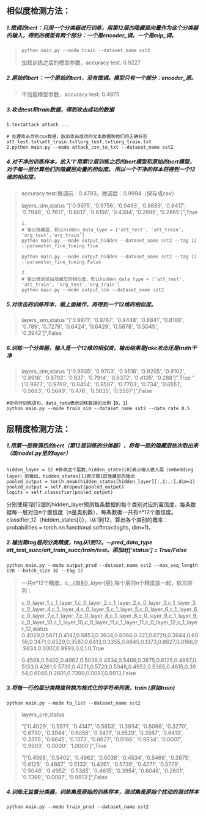 ## 相似度检测方法：

##### 1.微调的bert：只用一个分类器进行训练，用**第12层**的隐藏层向量作为这个分类器的输入，得到的模型有两个部分：一个是encoder_调，一个是mlp_调。	

> ```
> python main.py --mode train --dataset_name sst2
> ```
>
> 加载训练之后的模型参数，accuracy test: 0.9227

##### 2.原始的bert：一个**原始的bert**，没有微调。模型只有一个部分：encoder_原。

> 不加载模型参数，accuracy test: 0.4975

##### 3.攻击test和train数据，得到攻击成功的数据

```
1.textattack attack ...

# 处理攻击后的csv数据，取出攻击成功的文本数据和他们的正确标签att_test.txt\att_train.txt\org_test.txt\org_train.txt
2.python main.py --mode attack_csv_to_txt --dataset_name sst2
```

##### 4.对**干净的训练样本**，放入‘1’用第12层训练之后的bert模型和原始的bert模型， 对于每一层计算他们的隐藏层向量的相似度。 所以一个干净的样本将得到一个12维的相似度。

> accuracy test:微调前：0.4793，微调后：0.9994（保存成csv）
>
> layers_sim,status
> "['0.9975', '0.9756', '0.9493', '0.8889', '0.8417', '0.7948', '0.7617', '0.6817', '0.6156', '0.4394', '0.2895', '0.2865']",True
>
> ```
> 1.
> # 输出隐藏层，默认hidden_data_type = ['att_test', 'att_train', 'org_test','org_train'] 
> python main.py --mode output_hidden --dataset_name sst2 --tag 12 --parameter_fine_tuning True 
> 
> python main.py --mode output_hidden --dataset_name sst2 --tag 12 --parameter_fine_tuning False
> 
> 2.
> # 输出微调前后隐藏层的相似度，默认hidden_data_type = ['att_test', 'att_train', 'org_test','org_train'] 
> python main.py --mode output_sim --dataset_name sst2 
> ```

##### 5.对**攻击的训练样本**，做上面操作，再得到一个12维的相似度。 

> layers_sim,status
> "['0.9971', '0.9787', '0.9448', '0.8841', '0.8188', '0.789', '0.7278', '0.6424', '0.6429', '0.5878', '0.5045', '0.3942']",False

##### 6.训练一个分类器，输入是一个12维的相似度，输出结果是fake攻击还是truth干净

> layers_sim,status
> "['0.9935', '0.9703', '0.9516', '0.9205', '0.9102', '0.8916', '0.8792', '0.837', '0.7914', '0.6372', '0.4135', '0.288']",True
> "['0.9977', '0.9769', '0.9454', '0.8507', '0.7703', '0.734', '0.6551', '0.5683', '0.5649', '0.478', '0.5035', '0.5597']",False

```
#命令行训练语句，data_rate表示训练数据的比例【0，1】
python main.py --mode train_sim --dataset_name sst2 --data_rate 0.5
```

## 层精度检测方法：

##### 1.用第一层微调后的bert（第12层训练的分类器），将每一层的隐藏层依次取出来（改model.py里的layer）

```
hidden_layer = 12 #修改这个层数,hidden_states[0]表示输入嵌入层（embedding layer）的输出，hidden_states[1]表示第1层隐藏层的输出
pooled_output = torch.mean(hidden_states[hidden_layer][:,1:,:],dim=1)     
pooled_output = self.dropout(pooled_output)
logits = self.classifier(pooled_output)
```

分别使用1到12层的hidden_layer预测每条数据的每个类别对应的置信度，每条数据每一层对应n个置信度（n是类别数），每条数据一共有n*12个置信度。classifier_12（hidden_states[i]），i从1到12，算出各个类别的概率：probabilities = torch.nn.functional.softmax(logits, dim=1)。

##### 2.输出第tag层的分类精度，tag从1到12。--pred_data_type att_test_succ/att_train_succ/train/test。添加df['status'] = True/False

```
python main.py --mode output_pred --dataset_name sst2 --max_seq_length 128 --batch_size 32 --tag 12
```

> 一共n*12个精度，c__{类别}__layer_{层},每个层的n个精度放一起，依次排列：
>
> c_0_layer_1,c_1_layer_1,c_0_layer_2,c_1_layer_2,c_0_layer_3,c_1_layer_3,c_0_layer_4,c_1_layer_4,c_0_layer_5,c_1_layer_5,c_0_layer_6,c_1_layer_6,c_0_layer_7,c_1_layer_7,c_0_layer_8,c_1_layer_8,c_0_layer_9,c_1_layer_9,c_0_layer_10,c_1_layer_10,c_0_layer_11,c_1_layer_11,c_0_layer_12,c_1_layer_12,status
> 0.4029,0.5971,0.4147,0.5853,0.3934,0.6066,0.327,0.6729,0.3944,0.6056,0.3471,0.6529,0.3587,0.6413,0.3355,0.6645,0.1373,0.8627,0.0166,0.9834,0.0007,0.9993,0.0,1.0,True
>
> 0.4598,0.5402,0.4962,0.5038,0.4534,0.5466,0.3875,0.6125,0.4867,0.5133,0.4261,0.5739,0.4271,0.5729,0.5048,0.4952,0.5385,0.4615,0.3954,0.6046,0.2601,0.7399,0.0087,0.9913,False

##### 3.将每一行的层分类精度转换为格式化的字符串列表，train (原始train)

```
python main.py --mode to_list --dataset_name sst2
```

> layers_pre,status
>
> "['0.4029', '0.5971', '0.4147', '0.5853', '0.3934', '0.6066', '0.3270', '0.6730', '0.3944', '0.6056', '0.3471', '0.6529', '0.3587', '0.6413', '0.3355', '0.6645', '0.1373', '0.8627', '0.0166', '0.9834', '0.0007', '0.9993', '0.0000', '1.0000']",True
>
> "['0.4598', '0.5402', '0.4962', '0.5038', '0.4534', '0.5466', '0.3875', '0.6125', '0.4867', '0.5133', '0.4261', '0.5739', '0.4271', '0.5729', '0.5048', '0.4952', '0.5385', '0.4615', '0.3954', '0.6046', '0.2601', '0.7399', '0.0087', '0.9913']",False

##### 4.训练无监督分类器，训练集是原始的训练样本，测试集是原始个扰动的测试样本

```
python main.py --mode train_pred --dataset_name sst2
```

